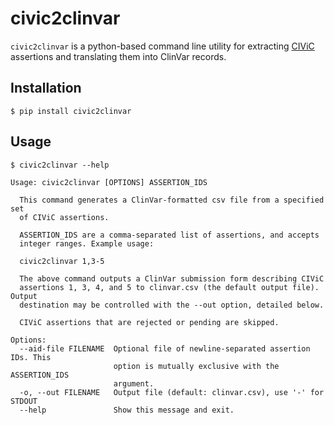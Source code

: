# civic2clinvar

`civic2clinvar` is a python-based command line utility for extracting [CIViC](https://civicdb.org) assertions and translating them into ClinVar records.

## Installation
`$ pip install civic2clinvar`

## Usage
```
$ civic2clinvar --help

Usage: civic2clinvar [OPTIONS] ASSERTION_IDS

  This command generates a ClinVar-formatted csv file from a specified set
  of CIViC assertions.

  ASSERTION_IDS are a comma-separated list of assertions, and accepts
  integer ranges. Example usage:

  civic2clinvar 1,3-5

  The above command outputs a ClinVar submission form describing CIViC
  assertions 1, 3, 4, and 5 to clinvar.csv (the default output file). Output
  destination may be controlled with the --out option, detailed below.

  CIViC assertions that are rejected or pending are skipped.

Options:
  --aid-file FILENAME  Optional file of newline-separated assertion IDs. This
                       option is mutually exclusive with the ASSERTION_IDS
                       argument.
  -o, --out FILENAME   Output file (default: clinvar.csv), use '-' for STDOUT
  --help               Show this message and exit.
```
